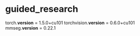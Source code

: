 # guided_research

torch.__version__ = 1.5.0+cu101
torchvision.__version__ = 0.6.0+cu101
mmseg.__version__ = 0.22.1
